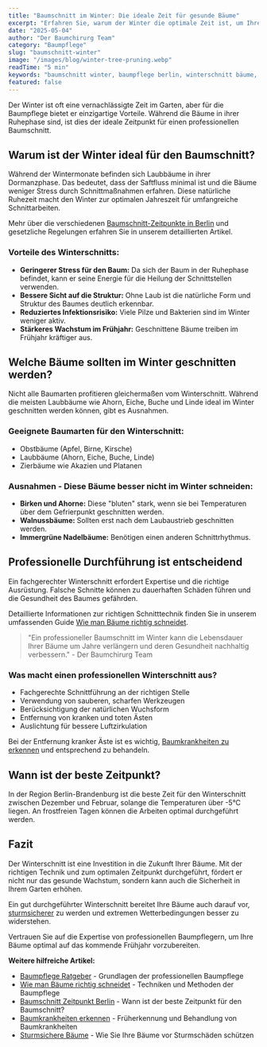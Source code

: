 ```yaml
---
title: "Baumschnitt im Winter: Die ideale Zeit für gesunde Bäume"
excerpt: "Erfahren Sie, warum der Winter die optimale Zeit ist, um Ihre Bäume zu schneiden und wie dies das Wachstum im Frühjahr fördert."
date: "2025-05-04"
author: "Der Baumchirurg Team"
category: "Baumpflege"
slug: "baumschnitt-winter"
image: "/images/blog/winter-tree-pruning.webp"
readTime: "5 min"
keywords: "baumschnitt winter, baumpflege berlin, winterschnitt bäume, baumschnitt brandenburg"
featured: false
---
```


Der Winter ist oft eine vernachlässigte Zeit im Garten, aber für die Baumpflege bietet er einzigartige Vorteile. Während die Bäume in ihrer Ruhephase sind, ist dies der ideale Zeitpunkt für einen professionellen Baumschnitt.

## Warum ist der Winter ideal für den Baumschnitt?

Während der Wintermonate befinden sich Laubbäume in ihrer Dormanzphase. Das bedeutet, dass der Saftfluss minimal ist und die Bäume weniger Stress durch Schnittmaßnahmen erfahren. Diese natürliche Ruhezeit macht den Winter zur optimalen Jahreszeit für umfangreiche Schnittarbeiten.

Mehr über die verschiedenen [Baumschnitt-Zeitpunkte in Berlin](/blog/baumschnitt-zeitpunkt-berlin) und gesetzliche Regelungen erfahren Sie in unserem detaillierten Artikel.

### Vorteile des Winterschnitts:

- **Geringerer Stress für den Baum:** Da sich der Baum in der Ruhephase befindet, kann er seine Energie für die Heilung der Schnittstellen verwenden.
- **Bessere Sicht auf die Struktur:** Ohne Laub ist die natürliche Form und Struktur des Baumes deutlich erkennbar.
- **Reduziertes Infektionsrisiko:** Viele Pilze und Bakterien sind im Winter weniger aktiv.
- **Stärkeres Wachstum im Frühjahr:** Geschnittene Bäume treiben im Frühjahr kräftiger aus.

## Welche Bäume sollten im Winter geschnitten werden?

Nicht alle Baumarten profitieren gleichermaßen vom Winterschnitt. Während die meisten Laubbäume wie Ahorn, Eiche, Buche und Linde ideal im Winter geschnitten werden können, gibt es Ausnahmen.

### Geeignete Baumarten für den Winterschnitt:

- Obstbäume (Apfel, Birne, Kirsche)
- Laubbäume (Ahorn, Eiche, Buche, Linde)
- Zierbäume wie Akazien und Platanen

### Ausnahmen - Diese Bäume besser nicht im Winter schneiden:

- **Birken und Ahorne:** Diese "bluten" stark, wenn sie bei Temperaturen über dem Gefrierpunkt geschnitten werden.
- **Walnussbäume:** Sollten erst nach dem Laubaustrieb geschnitten werden.
- **Immergrüne Nadelbäume:** Benötigen einen anderen Schnittrhythmus.

## Professionelle Durchführung ist entscheidend

Ein fachgerechter Winterschnitt erfordert Expertise und die richtige Ausrüstung. Falsche Schnitte können zu dauerhaften Schäden führen und die Gesundheit des Baumes gefährden.

Detaillierte Informationen zur richtigen Schnitttechnik finden Sie in unserem umfassenden Guide [Wie man Bäume richtig schneidet](/blog/wie-man-bäume-schneidet).

> "Ein professioneller Baumschnitt im Winter kann die Lebensdauer Ihrer Bäume um Jahre verlängern und deren Gesundheit nachhaltig verbessern." - Der Baumchirurg Team

### Was macht einen professionellen Winterschnitt aus?

- Fachgerechte Schnittführung an der richtigen Stelle
- Verwendung von sauberen, scharfen Werkzeugen
- Berücksichtigung der natürlichen Wuchsform
- Entfernung von kranken und toten Ästen
- Auslichtung für bessere Luftzirkulation

Bei der Entfernung kranker Äste ist es wichtig, [Baumkrankheiten zu erkennen](/blog/baumkrankheiten-erkennen) und entsprechend zu behandeln.

## Wann ist der beste Zeitpunkt?

In der Region Berlin-Brandenburg ist die beste Zeit für den Winterschnitt zwischen Dezember und Februar, solange die Temperaturen über -5°C liegen. An frostfreien Tagen können die Arbeiten optimal durchgeführt werden.

## Fazit

Der Winterschnitt ist eine Investition in die Zukunft Ihrer Bäume. Mit der richtigen Technik und zum optimalen Zeitpunkt durchgeführt, fördert er nicht nur das gesunde Wachstum, sondern kann auch die Sicherheit in Ihrem Garten erhöhen.

Ein gut durchgeführter Winterschnitt bereitet Ihre Bäume auch darauf vor, [sturmsicherer](/blog/sturmsichere-baeume) zu werden und extremen Wetterbedingungen besser zu widerstehen.

Vertrauen Sie auf die Expertise von professionellen Baumpflegern, um Ihre Bäume optimal auf das kommende Frühjahr vorzubereiten.

**Weitere hilfreiche Artikel:**

- [Baumpflege Ratgeber](/blog/baumpflege-ratgeber) - Grundlagen der professionellen Baumpflege
- [Wie man Bäume richtig schneidet](/blog/wie-man-bäume-schneidet) - Techniken und Methoden der Baumpflege
- [Baumschnitt Zeitpunkt Berlin](/blog/baumschnitt-zeitpunkt-berlin) - Wann ist der beste Zeitpunkt für den Baumschnitt?
- [Baumkrankheiten erkennen](/blog/baumkrankheiten-erkennen) - Früherkennung und Behandlung von Baumkrankheiten
- [Sturmsichere Bäume](/blog/sturmsichere-baeume) - Wie Sie Ihre Bäume vor Sturmschäden schützen
